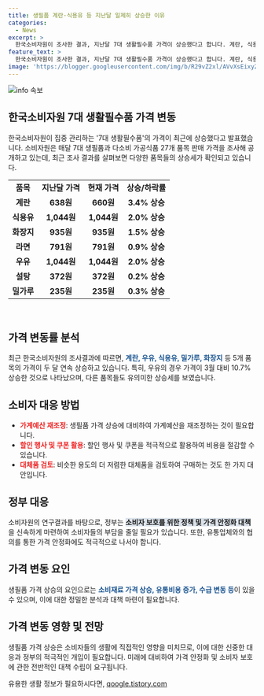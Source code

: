 ```yaml
---
title: 생필품 계란·식용유 등 지난달 일제히 상승한 이유
categories:
  - News
excerpt: >
  한국소비자원이 조사한 결과, 지난달 7대 생활필수품 가격이 상승했다고 합니다. 계란, 식용유, 화장지, 라면, 우유, 설탕, 밀가루 등 가격이 올랐으며, 이는 두 달 연속 상승세를 이어간 것으로 나타났습니다. 특히 우유, 계란, 밀가루, 식용유, 화장지, 설탕 등 6개 품목이 3월과 비교했을 때 상승했으며, 라면만 2.4% 하락한 것으로 조사되었습니다. 소비자원이 공개하는 참가격을 통해 실제 판매 가격을 확인할 수 있다고 합니다.
feature_text: >
  한국소비자원이 조사한 결과, 지난달 7대 생활필수품 가격이 상승했다고 합니다. 계란, 식용유, 화장지, 라면, 우유, 설탕, 밀가루 등 가격이 올랐으며, 이는 두 달 연속 상승세를 이어간 것으로 나타났습니다. 특히 우유, 계란, 밀가루, 식용유, 화장지, 설탕 등 6개 품목이 3월과 비교했을 때 상승했으며, 라면만 2.4% 하락한 것으로 조사되었습니다. 소비자원이 공개하는 참가격을 통해 실제 판매 가격을 확인할 수 있다고 합니다.
image: 'https://blogger.googleusercontent.com/img/b/R29vZ2xl/AVvXsEixyZcFfHzMRdzZMjFBmAUKJYCLCGyLL1o632UiGVXcaFdKo_bkvkuCioo0uUKlGfBVcT3P84aROyZIXSBEx3Aw5nCQ3pTgDom1WDC4m8eifvWiAmWEEVb4x6G_l8C0QH225ldMjyaFvpxGEBGNO37VmDTDMHGhJPq73UglMfDca1-0aw/s1600/blogspot.png'
---
```


<p><img src="https://blogger.googleusercontent.com/img/b/R29vZ2xl/AVvXsEixyZcFfHzMRdzZMjFBmAUKJYCLCGyLL1o632UiGVXcaFdKo_bkvkuCioo0uUKlGfBVcT3P84aROyZIXSBEx3Aw5nCQ3pTgDom1WDC4m8eifvWiAmWEEVb4x6G_l8C0QH225ldMjyaFvpxGEBGNO37VmDTDMHGhJPq73UglMfDca1-0aw/s1600/blogspot.png" alt="info 속보" /></p>

<h2 data-ke-size="size26">한국소비자원 7대 생활필수품 가격 변동</h2>

<p data-ke-size="size16">한국소비자원이 집중 관리하는 '7대 생활필수품'의 가격이 최근에 상승했다고 발표했습니다. 소비자원은 매달 7대 생필품과 다소비 가공식품 27개 품목 판매 가격을 조사해 공개하고 있는데, 최근 조사 결과를 살펴보면 다양한 품목들의 상승세가 확인되고 있습니다.</p>

<table>
    <tr>
        <td style="text-align: center; height: 17px;"><b>품목</b></td>
        <td style="text-align: center; height: 17px;"><b>지난달 가격</b></td>
        <td style="text-align: center; height: 17px;"><b>현재 가격</b></td>
        <td style="text-align: center; height: 17px;"><b>상승/하락률</b></td>
    </tr>
    <tr>
        <td style="text-align: center; height: 17px;"><b>계란</b></td>
        <td style="text-align: center; height: 17px;"><b>638원</b></td>
        <td style="text-align: center; height: 17px;"><b>660원</b></td>
        <td style="text-align: center; height: 17px;"><b>3.4% 상승</b></td>
    </tr>
    <tr>
        <td style="text-align: center; height: 17px;"><b>식용유</b></td>
        <td style="text-align: center; height: 17px;"><b>1,044원</b></td>
        <td style="text-align: center; height: 17px;"><b>1,044원</b></td>
        <td style="text-align: center; height: 17px;"><b>2.0% 상승</b></td>
    </tr>
    <tr>
        <td style="text-align: center; height: 17px;"><b>화장지</b></td>
        <td style="text-align: center; height: 17px;"><b>935원</b></td>
        <td style="text-align: center; height: 17px;"><b>935원</b></td>
        <td style="text-align: center; height: 17px;"><b>1.5% 상승</b></td>
    </tr>
    <tr>
        <td style="text-align: center; height: 17px;"><b>라면</b></td>
        <td style="text-align: center; height: 17px;"><b>791원</b></td>
        <td style="text-align: center; height: 17px;"><b>791원</b></td>
        <td style="text-align: center; height: 17px;"><b>0.9% 상승</b></td>
    </tr>
    <tr>
        <td style="text-align: center; height: 17px;"><b>우유</b></td>
        <td style="text-align: center; height: 17px;"><b>1,044원</b></td>
        <td style="text-align: center; height: 17px;"><b>1,044원</b></td>
        <td style="text-align: center; height: 17px;"><b>2.0% 상승</b></td>
    </tr>
    <tr>
        <td style="text-align: center; height: 17px;"><b>설탕</b></td>
        <td style="text-align: center; height: 17px;"><b>372원</b></td>
        <td style="text-align: center; height: 17px;"><b>372원</b></td>
        <td style="text-align: center; height: 17px;"><b>0.2% 상승</b></td>
    </tr>
    <tr>
        <td style="text-align: center; height: 17px;"><b>밀가루</b></td>
        <td style="text-align: center; height: 17px;"><b>235원</b></td>
        <td style="text-align: center; height: 17px;"><b>235원</b></td>
        <td style="text-align: center; height: 17px;"><b>0.3% 상승</b></td>
    </tr>
</table>

<p data-ke-size="size16">&nbsp;</p>

<h2 data-ke-size="size26">가격 변동률 분석</h2>

<p data-ke-size="size16">최근 한국소비자원의 조사결과에 따르면, <b><span style="color: #1a5490;">계란, 우유, 식용유, 밀가루, 화장지</span></b> 등 5개 품목의 가격이 두 달 연속 상승하고 있습니다. 특히, 우유의 경우 가격이 3월 대비 10.7% 상승한 것으로 나타났으며, 다른 품목들도 유의미한 상승세를 보였습니다.</p>

<h2 data-ke-size="size26">소비자 대응 방법</h2>

<ul>
    <li><b><span style="color: #ee2323;">가계예산 재조정</span></b>: 생필품 가격 상승에 대비하여 가계예산을 재조정하는 것이 필요합니다.</li>
    <li><b><span style="color: #ee2323;">할인 행사 및 쿠폰 활용</span></b>: 할인 행사 및 쿠폰을 적극적으로 활용하여 비용을 절감할 수 있습니다.</li>
    <li><b><span style="color: #ee2323;">대체품 검토</span></b>: 비슷한 용도의 더 저렴한 대체품을 검토하여 구매하는 것도 한 가지 대안입니다.</li>
</ul>

<h2 data-ke-size="size26">정부 대응</h2>

<p data-ke-size="size16">소비자원의 연구결과를 바탕으로, 정부는 <b><span style="background-color: #21538527;">소비자 보호를 위한 정책 및 가격 안정화 대책</span></b>을 신속하게 마련하여 소비자들의 부담을 줄일 필요가 있습니다. 또한, 유통업체와의 협의를 통한 가격 안정화에도 적극적으로 나서야 합니다.</p>

<h2 data-ke-size="size26">가격 변동 요인</h2>

<p data-ke-size="size16">생필품 가격 상승의 요인으로는 <b><span style="color: #1a5490;">소비재료 가격 상승, 유통비용 증가, 수급 변동 등</span></b>이 있을 수 있으며, 이에 대한 정밀한 분석과 대책 마련이 필요합니다.</p>

<h2 data-ke-size="size26">가격 변동 영향 및 전망</h2>

<p data-ke-size="size16">생필품 가격 상승은 소비자들의 생활에 직접적인 영향을 미치므로, 이에 대한 신중한 대응과 정부의 적극적인 개입이 필요합니다. 미래에 대비하여 가격 안정화 및 소비자 보호에 관한 전반적인 대책 수립이 요구됩니다.</p>

<p data-ke-size="size16"></p>
유용한 생활 정보가 필요하시다면, <a href="https://qoogle.tistory.com" rel="dofollow">qoogle.tistory.com</a>


